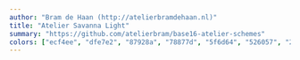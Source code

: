 ```yaml
---
author: "Bram de Haan (http://atelierbramdehaan.nl)"
title: "Atelier Savanna Light"
summary: "https://github.com/atelierbram/base16-atelier-schemes"
colors: ["ecf4ee", "dfe7e2", "87928a", "78877d", "5f6d64", "526057", "232a25", "171c19", "b16139", "9f713c", "a07e3b", "489963", "1c9aa0", "478c90", "55859b", "867469"]
---
```

